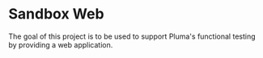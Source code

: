 # Sandbox Web

The goal of this project is to be used to support Pluma's functional testing by providing a web application.
